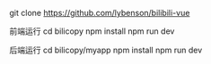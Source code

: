 git clone https://github.com/lybenson/bilibili-vue  

前端运行
cd bilicopy
npm install
npm run dev

后端运行
cd bilicopy/myapp
npm install
npm run dev
